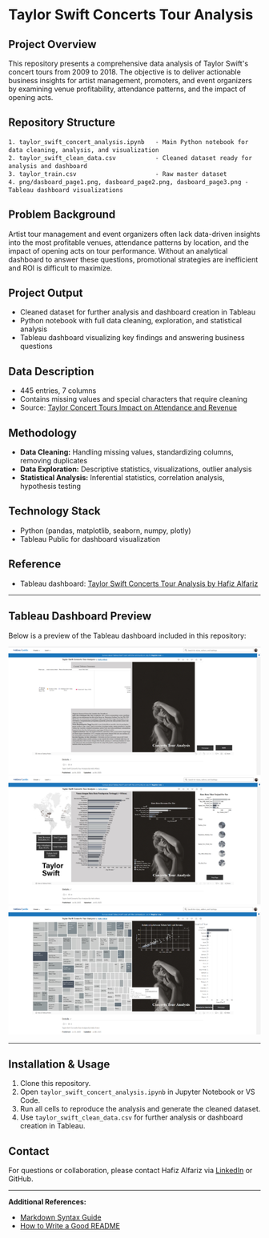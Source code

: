 # Taylor Swift Concerts Tour Analysis

## Project Overview

This repository presents a comprehensive data analysis of Taylor Swift's concert tours from 2009 to 2018. The objective is to deliver actionable business insights for artist management, promoters, and event organizers by examining venue profitability, attendance patterns, and the impact of opening acts.

## Repository Structure

```
1. taylor_swift_concert_analysis.ipynb   - Main Python notebook for data cleaning, analysis, and visualization
2. taylor_swift_clean_data.csv           - Cleaned dataset ready for analysis and dashboard
3. taylor_train.csv                      - Raw master dataset
4. png/dasboard_page1.png, dasboard_page2.png, dasboard_page3.png - Tableau dashboard visualizations
```

## Problem Background

Artist tour management and event organizers often lack data-driven insights into the most profitable venues, attendance patterns by location, and the impact of opening acts on tour performance. Without an analytical dashboard to answer these questions, promotional strategies are inefficient and ROI is difficult to maximize.

## Project Output

- Cleaned dataset for further analysis and dashboard creation in Tableau
- Python notebook with full data cleaning, exploration, and statistical analysis
- Tableau dashboard visualizing key findings and answering business questions

## Data Description

- 445 entries, 7 columns
- Contains missing values and special characters that require cleaning
- Source: [Taylor Concert Tours Impact on Attendance and Revenue](https://www.kaggle.com/datasets/gayu14/taylor-concert-tours-impact-on-attendance-and?resource=download)

## Methodology

- **Data Cleaning:** Handling missing values, standardizing columns, removing duplicates
- **Data Exploration:** Descriptive statistics, visualizations, outlier analysis
- **Statistical Analysis:** Inferential statistics, correlation analysis, hypothesis testing

## Technology Stack

- Python (pandas, matplotlib, seaborn, numpy, plotly)
- Tableau Public for dashboard visualization

## Reference

- Tableau dashboard: [Taylor Swift Concerts Tour Analysis by Hafiz Alfariz](https://public.tableau.com/app/profile/hafiz.alfariz/viz/TaylorSwiftConcertsTourAnalysisByHafizAlfariz/TaylorSwiftConcertTourAnalysisPage1)

---

## Tableau Dashboard Preview

Below is a preview of the Tableau dashboard included in this repository:

![Tableau Dashboard 1](png/dasboard_page1.png)
![Tableau Dashboard 2](png/dasboard_page2.png)
![Tableau Dashboard 3](png/dasboard_page3.png)

---

## Installation & Usage

1. Clone this repository.
2. Open `taylor_swift_concert_analysis.ipynb` in Jupyter Notebook or VS Code.
3. Run all cells to reproduce the analysis and generate the cleaned dataset.
4. Use `taylor_swift_clean_data.csv` for further analysis or dashboard creation in Tableau.

## Contact

For questions or collaboration, please contact Hafiz Alfariz via [LinkedIn](https://www.linkedin.com/in/hafizalfariz/) or GitHub.

---

**Additional References:**
- [Markdown Syntax Guide](https://docs.github.com/en/get-started/writing-on-github/getting-started-with-writing-and-formatting-on-github/basic-writing-and-formatting-syntax)
- [How to Write a Good README](https://www.freecodecamp.org/news/how-to-write-a-good-readme-file/)